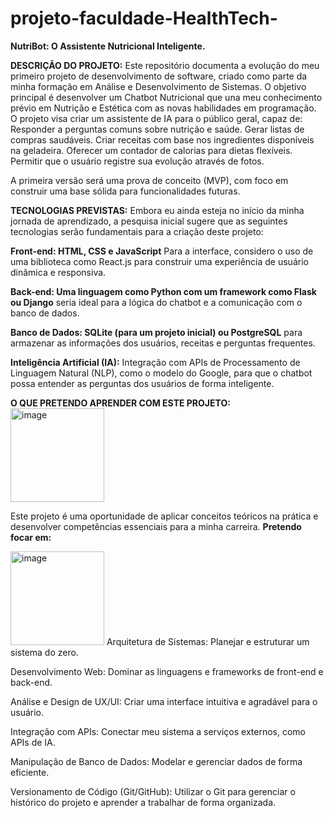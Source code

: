 # projeto-faculdade-HealthTech-
**NutriBot: O Assistente Nutricional Inteligente.**

**DESCRIÇÃO DO PROJETO:**
Este repositório documenta a evolução do meu primeiro projeto de desenvolvimento de software, criado como parte da minha formação em Análise e Desenvolvimento de Sistemas.
O objetivo principal é desenvolver um Chatbot Nutricional que una meu conhecimento prévio em Nutrição e Estética com as novas habilidades em programação. O projeto visa criar um assistente de IA para o público geral, capaz de:
Responder a perguntas comuns sobre nutrição e saúde.
Gerar listas de compras saudáveis.
Criar receitas com base nos ingredientes disponíveis na geladeira.
Oferecer um contador de calorias para dietas flexíveis.
Permitir que o usuário registre sua evolução através de fotos.

A primeira versão será uma prova de conceito (MVP), com foco em construir uma base sólida para funcionalidades futuras.


**TECNOLOGIAS PREVISTAS:**
Embora eu ainda esteja no início da minha jornada de aprendizado, a pesquisa inicial sugere que as seguintes tecnologias serão fundamentais para a criação deste projeto:

**Front-end: HTML, CSS e JavaScript** Para a interface, considero o uso de uma biblioteca como React.js para construir uma experiência de usuário dinâmica e responsiva.

**Back-end: Uma linguagem como Python com um framework como Flask ou Django** seria ideal para a lógica do chatbot e a comunicação com o banco de dados.

**Banco de Dados: SQLite (para um projeto inicial) ou PostgreSQL** para armazenar as informações dos usuários, receitas e perguntas frequentes.

**Inteligência Artificial (IA):** Integração com APIs de Processamento de Linguagem Natural (NLP), como o modelo do Google, para que o chatbot possa entender as perguntas dos usuários de forma inteligente.

**O QUE PRETENDO APRENDER COM ESTE PROJETO:** <img width="150" height="150" alt="image" src="https://github.com/user-attachments/assets/ae3030d9-a5f6-40be-bf33-26533de5c77f" />


Este projeto é uma oportunidade de aplicar conceitos teóricos na prática e desenvolver competências essenciais para a minha carreira. **Pretendo focar em:**

<img width="150" height="150" alt="image" src="https://github.com/user-attachments/assets/83a70ca5-f796-403b-a818-6893d846c6d0" />
Arquitetura de Sistemas: Planejar e estruturar um sistema do zero.

Desenvolvimento Web: Dominar as linguagens e frameworks de front-end e back-end.

Análise e Design de UX/UI: Criar uma interface intuitiva e agradável para o usuário.

Integração com APIs: Conectar meu sistema a serviços externos, como APIs de IA.

Manipulação de Banco de Dados: Modelar e gerenciar dados de forma eficiente.

Versionamento de Código (Git/GitHub): Utilizar o Git para gerenciar o histórico do projeto e aprender a trabalhar de forma organizada.
